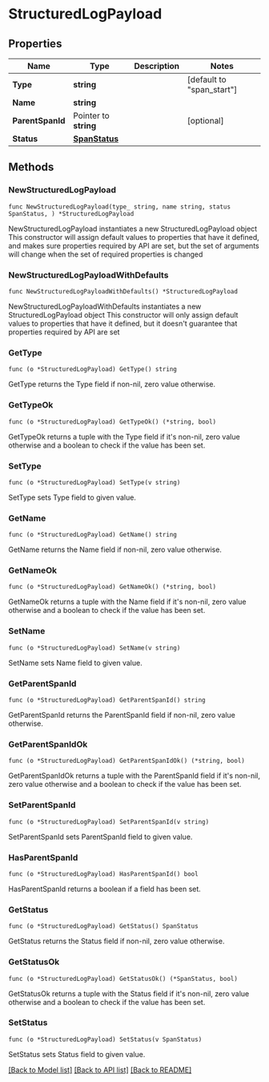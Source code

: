 # StructuredLogPayload

## Properties

Name | Type | Description | Notes
------------ | ------------- | ------------- | -------------
**Type** | **string** |  | [default to "span_start"]
**Name** | **string** |  | 
**ParentSpanId** | Pointer to **string** |  | [optional] 
**Status** | [**SpanStatus**](SpanStatus.md) |  | 

## Methods

### NewStructuredLogPayload

`func NewStructuredLogPayload(type_ string, name string, status SpanStatus, ) *StructuredLogPayload`

NewStructuredLogPayload instantiates a new StructuredLogPayload object
This constructor will assign default values to properties that have it defined,
and makes sure properties required by API are set, but the set of arguments
will change when the set of required properties is changed

### NewStructuredLogPayloadWithDefaults

`func NewStructuredLogPayloadWithDefaults() *StructuredLogPayload`

NewStructuredLogPayloadWithDefaults instantiates a new StructuredLogPayload object
This constructor will only assign default values to properties that have it defined,
but it doesn't guarantee that properties required by API are set

### GetType

`func (o *StructuredLogPayload) GetType() string`

GetType returns the Type field if non-nil, zero value otherwise.

### GetTypeOk

`func (o *StructuredLogPayload) GetTypeOk() (*string, bool)`

GetTypeOk returns a tuple with the Type field if it's non-nil, zero value otherwise
and a boolean to check if the value has been set.

### SetType

`func (o *StructuredLogPayload) SetType(v string)`

SetType sets Type field to given value.


### GetName

`func (o *StructuredLogPayload) GetName() string`

GetName returns the Name field if non-nil, zero value otherwise.

### GetNameOk

`func (o *StructuredLogPayload) GetNameOk() (*string, bool)`

GetNameOk returns a tuple with the Name field if it's non-nil, zero value otherwise
and a boolean to check if the value has been set.

### SetName

`func (o *StructuredLogPayload) SetName(v string)`

SetName sets Name field to given value.


### GetParentSpanId

`func (o *StructuredLogPayload) GetParentSpanId() string`

GetParentSpanId returns the ParentSpanId field if non-nil, zero value otherwise.

### GetParentSpanIdOk

`func (o *StructuredLogPayload) GetParentSpanIdOk() (*string, bool)`

GetParentSpanIdOk returns a tuple with the ParentSpanId field if it's non-nil, zero value otherwise
and a boolean to check if the value has been set.

### SetParentSpanId

`func (o *StructuredLogPayload) SetParentSpanId(v string)`

SetParentSpanId sets ParentSpanId field to given value.

### HasParentSpanId

`func (o *StructuredLogPayload) HasParentSpanId() bool`

HasParentSpanId returns a boolean if a field has been set.

### GetStatus

`func (o *StructuredLogPayload) GetStatus() SpanStatus`

GetStatus returns the Status field if non-nil, zero value otherwise.

### GetStatusOk

`func (o *StructuredLogPayload) GetStatusOk() (*SpanStatus, bool)`

GetStatusOk returns a tuple with the Status field if it's non-nil, zero value otherwise
and a boolean to check if the value has been set.

### SetStatus

`func (o *StructuredLogPayload) SetStatus(v SpanStatus)`

SetStatus sets Status field to given value.



[[Back to Model list]](../README.md#documentation-for-models) [[Back to API list]](../README.md#documentation-for-api-endpoints) [[Back to README]](../README.md)


